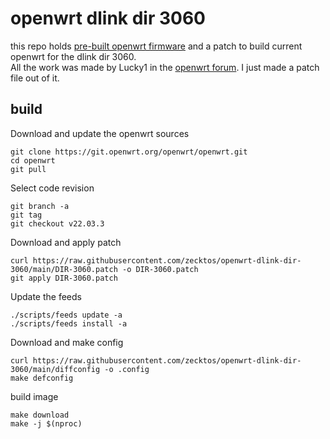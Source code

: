 # openwrt dlink dir 3060
this repo holds [pre-built openwrt firmware](https://github.com/zecktos/openwrt-dlink-dir-3060/releases) and a patch to build current openwrt for the dlink dir 3060.  
All the work was made by Lucky1 in the [openwrt forum](https://forum.openwrt.org/t/adding-openwrt-support-for-dir-3060/94335/42). I just made a patch file out of it.  

## build
Download and update the openwrt sources
```
git clone https://git.openwrt.org/openwrt/openwrt.git
cd openwrt
git pull
 ```
Select code revision
```
git branch -a
git tag
git checkout v22.03.3
```
Download and apply patch
```
curl https://raw.githubusercontent.com/zecktos/openwrt-dlink-dir-3060/main/DIR-3060.patch -o DIR-3060.patch
git apply DIR-3060.patch
```
Update the feeds
```
./scripts/feeds update -a
./scripts/feeds install -a
```
Download and make config
```
curl https://raw.githubusercontent.com/zecktos/openwrt-dlink-dir-3060/main/diffconfig -o .config
make defconfig
```
build image

```
make download
make -j $(nproc)
```
